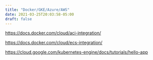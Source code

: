 ```yaml
---
title: "Docker/GKE/Azure/AWS"
date: 2021-03-25T20:03:58-05:00
draft: false
---
```



https://docs.docker.com/cloud/aci-integration/

https://docs.docker.com/cloud/ecs-integration/

https://cloud.google.com/kubernetes-engine/docs/tutorials/hello-app
